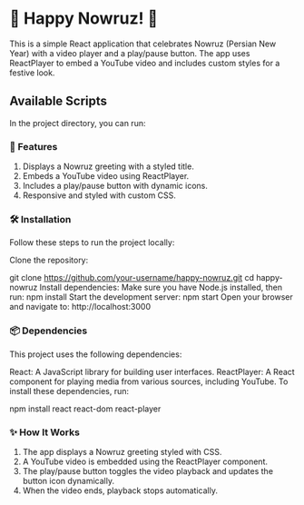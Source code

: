 # 🎉 Happy Nowruz! 🎥
This is a simple React application that celebrates Nowruz (Persian New Year) with a video player and a play/pause button. The app uses ReactPlayer to embed a YouTube video and includes custom styles for a festive look.
## Available Scripts

In the project directory, you can run:

### 🚀 Features

1. Displays a Nowruz greeting with a styled title.
2. Embeds a YouTube video using ReactPlayer.
3. Includes a play/pause button with dynamic icons.
4. Responsive and styled with custom CSS.

### 🛠️ Installation

Follow these steps to run the project locally:

Clone the repository:

git clone https://github.com/your-username/happy-nowruz.git
cd happy-nowruz
Install dependencies: Make sure you have Node.js installed, then run: npm install
Start the development server: npm start
Open your browser and navigate to: http://localhost:3000

### 📦 Dependencies
This project uses the following dependencies:

React: A JavaScript library for building user interfaces.
ReactPlayer: A React component for playing media from various sources, including YouTube.
To install these dependencies, run:

npm install react react-dom react-player

### ✨ How It Works
1. The app displays a Nowruz greeting styled with CSS.
2. A YouTube video is embedded using the ReactPlayer component.
3. The play/pause button toggles the video playback and updates the button icon dynamically.
4. When the video ends, playback stops automatically.
